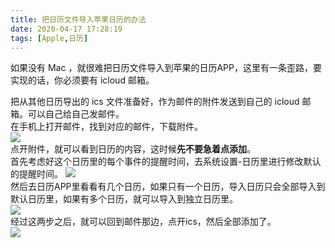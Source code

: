 ```yaml
---
title: 把日历文件导入苹果日历的办法
date: 2020-04-17 17:28:19
tags: [Apple,日历]
---
```

如果没有 Mac ，就很难把日历文件导入到苹果的日历APP，这里有一条歪路，要实现的话，你必须要有 icloud 邮箱。  

把从其他日历导出的 ics 文件准备好，作为邮件的附件发送到自己的 icloud 邮箱。可以自己给自己发邮件。  
在手机上打开邮件，找到对应的邮件，下载附件。  
![](https://s1.ax1x.com/2020/04/17/JZP3bn.png)  
点开附件，就可以看到日历的内容，这时候**先不要急着点添加**。  
首先考虑好这个日历里的每个事件的提醒时间，去系统设置-日历里进行修改默认的提醒时间。
![](https://i.loli.net/2020/04/17/Q1UNu2lYvB8oGrL.png)  
然后去日历APP里看看有几个日历，如果只有一个日历，导入日历只会全部导入到默认日历里，如果有多个日历，就可以导入到独立日历里。  
![](https://i.loli.net/2020/04/17/NKbZgBPtxV4RTur.png)  
经过这两步之后，就可以回到邮件那边，点开ics，然后全部添加了。  
![](https://i.loli.net/2020/04/17/ukE3fJ9ycxSebPX.png)  
